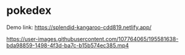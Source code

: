 # pokedex

Demo link: https://splendid-kangaroo-cdd819.netlify.app/



https://user-images.githubusercontent.com/107764065/195581638-bda98859-1498-4f3d-ba7c-b15b574ec385.mp4

